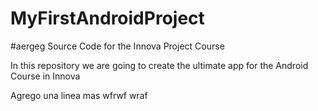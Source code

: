 # MyFirstAndroidProject
#aergeg
Source Code for the Innova Project Course

In this repository we are going to create the ultimate app for the Android Course in Innova

Agrego una linea mas
wfrwf
wraf
